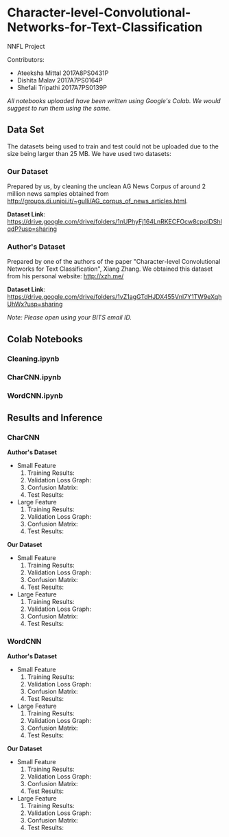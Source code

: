# Character-level-Convolutional-Networks-for-Text-Classification
NNFL Project

Contributors: 
- Ateeksha Mittal 2017A8PS0431P
- Dishita Malav 2017A7PS0164P
- Shefali Tripathi 2017A7PS0139P

*All notebooks uploaded have been written using Google's Colab. We would suggest to run them using the same.*

## Data Set

The datasets being used to train and test could not be uploaded due to the size being larger than 25 MB.
We have used two datasets:

### Our Dataset

Prepared by us, by cleaning the unclean AG News Corpus of around 2 million news samples obtained from http://groups.di.unipi.it/~gulli/AG_corpus_of_news_articles.html. 

**Dataset Link**: https://drive.google.com/drive/folders/1nUPhyFj164LnRKECFOcw8cpoIDShlqdP?usp=sharing

### Author's Dataset

Prepared by one of the authors of the paper "Character-level Convolutional Networks for Text Classification", Xiang Zhang.
We obtained this dataset from his personal website: http://xzh.me/

**Dataset Link**: https://drive.google.com/drive/folders/1vZ1agGTdHJDX455Vnl7Y1TW9eXqhUhWx?usp=sharing

*Note: Please open using your BITS email ID.*

## Colab Notebooks

### Cleaning.ipynb
### CharCNN.ipynb
### WordCNN.ipynb

## Results and Inference

### CharCNN
**Author's Dataset**
- Small Feature
  1. Training Results:
  2. Validation Loss Graph:
  3. Confusion Matrix:
  4. Test Results:
- Large Feature
  1. Training Results:
  2. Validation Loss Graph:
  3. Confusion Matrix:
  4. Test Results:
  
**Our Dataset**
- Small Feature
  1. Training Results:
  2. Validation Loss Graph:
  3. Confusion Matrix:
  4. Test Results:
- Large Feature
  1. Training Results:
  2. Validation Loss Graph:
  3. Confusion Matrix:
  4. Test Results:
 
### WordCNN
**Author's Dataset**
- Small Feature
  1. Training Results:
  2. Validation Loss Graph:
  3. Confusion Matrix:
  4. Test Results:
- Large Feature
  1. Training Results:
  2. Validation Loss Graph:
  3. Confusion Matrix:
  4. Test Results:
  
**Our Dataset**
- Small Feature
  1. Training Results:
  2. Validation Loss Graph:
  3. Confusion Matrix:
  4. Test Results:
- Large Feature
  1. Training Results:
  2. Validation Loss Graph:
  3. Confusion Matrix:
  4. Test Results:
  
